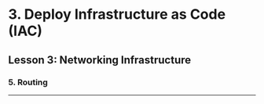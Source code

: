 # 3. Deploy Infrastructure as Code (IAC)

## Lesson 3: Networking Infrastructure


### 5. Routing 
___

